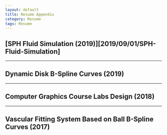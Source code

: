 ```yaml
---
layout: default
title: Resume Appendix
category: Resume
tags: Resume
---
```


## [SPH Fluid Simulation (2019)][2019/09/01/SPH-Fluid-Simulation]

***
## Dynamic Disk B-Spline Curves (2019)

***
## Computer Graphics Course Labs Design (2018)

***
## Vascular Fitting System Based on Ball B-Spline Curves (2017)

 <!-- *** -->
 <!-- ## 3D Ink Simulation Based on SPH (2016) -->
